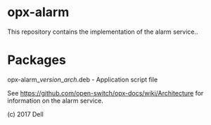 # opx-alarm
This repository contains the implementation of the alarm service..
  
# Packages
opx-alarm\_*version*\_*arch*.deb - Application script file  
  
See https://github.com/open-switch/opx-docs/wiki/Architecture for information on the alarm service.  
  
(c) 2017 Dell  

